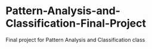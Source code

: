# Pattern-Analysis-and-Classification-Final-Project
Final project for Pattern Analysis and Classification class
